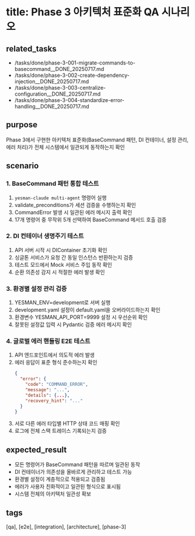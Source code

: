 # title: Phase 3 아키텍처 표준화 QA 시나리오

## related_tasks

- /tasks/done/phase-3-001-migrate-commands-to-basecommand\_\_DONE_20250717.md
- /tasks/done/phase-3-002-create-dependency-injection\_\_DONE_20250717.md
- /tasks/done/phase-3-003-centralize-configuration\_\_DONE_20250717.md
- /tasks/done/phase-3-004-standardize-error-handling\_\_DONE_20250717.md

## purpose

Phase 3에서 구현한 아키텍처 표준화(BaseCommand 패턴, DI 컨테이너, 설정 관리, 에러 처리)가 전체 시스템에서 일관되게 동작하는지 확인

## scenario

### 1. BaseCommand 패턴 통합 테스트

1. `yesman-claude multi-agent` 명령어 실행
1. validate_preconditions가 세션 검증을 수행하는지 확인
1. CommandError 발생 시 일관된 에러 메시지 출력 확인
1. 17개 명령어 중 무작위 5개 선택하여 BaseCommand 메서드 호출 검증

### 2. DI 컨테이너 생명주기 테스트

1. API 서버 시작 시 DIContainer 초기화 확인
1. 싱글톤 서비스가 요청 간 동일 인스턴스 반환하는지 검증
1. 테스트 모드에서 Mock 서비스 주입 동작 확인
1. 순환 의존성 감지 시 적절한 에러 발생 확인

### 3. 환경별 설정 관리 검증

1. YESMAN_ENV=development로 서버 실행
1. development.yaml 설정이 default.yaml을 오버라이드하는지 확인
1. 환경변수 YESMAN_API_PORT=9999 설정 시 우선순위 확인
1. 잘못된 설정값 입력 시 Pydantic 검증 에러 메시지 확인

### 4. 글로벌 에러 핸들링 E2E 테스트

1. API 엔드포인트에서 의도적 에러 발생
1. 에러 응답이 표준 형식 준수하는지 확인
   ```json
   {
     "error": {
       "code": "COMMAND_ERROR",
       "message": "...",
       "details": {...},
       "recovery_hint": "..."
     }
   }
   ```
1. 서로 다른 에러 타입별 HTTP 상태 코드 매핑 확인
1. 로그에 전체 스택 트레이스 기록되는지 검증

## expected_result

- 모든 명령어가 BaseCommand 패턴을 따르며 일관된 동작
- DI 컨테이너가 의존성을 올바르게 관리하고 테스트 가능
- 환경별 설정이 계층적으로 적용되고 검증됨
- 에러가 사용자 친화적이고 일관된 형식으로 표시됨
- 시스템 전체의 아키텍처 일관성 확보

## tags

[qa], [e2e], [integration], [architecture], [phase-3]
